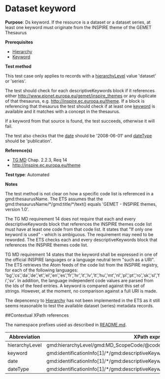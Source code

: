 # Dataset keyword

**Purpose**: Ds keyword. If the resource is a dataset or a dataset series, at least one keyword must originate from the INSPIRE theme of the GEMET Thesaurus

**Prerequisites**

* [Hierarchy](http://inspire.ec.europa.eu/id/ats/metadata/1.3/iso-19115-19119/hierarchy) 
* [Keyword](http://inspire.ec.europa.eu/id/ats/metadata/1.3/iso-19115-19119/keyword)

**Test method**

This test case only applies to records with a [hierarchyLevel](#hierarchyLevel) value 'dataset' or 'series'.

The test should check for each descriptiveKeywords block if it references either http://www.eionet.europa.eu/gemet/inspire_themes or any duplicate of that thesaurus, e.g. http://inspire.ec.europa.eu/theme. If a block is referencing that thesaurus the test should check if at least one [keyword](#keyword) is available and it matches with a concept in the thesaurus.

If a keyword from that source is found, the test succeeds, otherwise it will fail.

The test also checks that the [date](#date) should be '2008-06-01' and [dateType](#dateType) should be 'publication'.

**Reference(s)**	 

* [TG MD](http://inspire.ec.europa.eu/id/ats/metadata/1.3/iso-19115-19119/README#ref_TG_MD) Chap. 2.2.3, Req 14
* http://inspire.ec.europa.eu/theme

**Test type**: Automated

**Notes**

The test method is not clear on how a specific code list is referenced in a gmd:thesaurusName. The ETS assumes that the gmd:thesaurusName/\*/gmd:title/\*/text() equals 'GEMET - INSPIRE themes, version 1.0'. 

The TG MD requirement 14 does not require that each and every descriptiveKeywords block that references the INSPIRE themes code list must have at least one code from that code list. It states that "If only one keyword is used" - which is ambiguous. The requirement may need to be reworded. The ETS checks each and every descriptiveKeywords block that references the INSPIRE themes code list.

TG MD requirement 14 states that the keyword shall be expressed in one of the official INSPIRE languages or a language neutral term "such as a URI". The ETS retrieves the Atom feeds of the code list from the INSPIRE registry, for each of the following languages: 'bg','cs','da','de','et','el','en','es','fr','hr','it','lv','lt','hu','mt','nl','pl','pt','ro','sk','sl','fi','sv'. In addition, the language independent code values are parsed from the Ids of the feed entries. A keyword is compared against this set of strings. However, at the moment, no comparison against a full URI is made.

The depencency to [Hierarchy](http://inspire.ec.europa.eu/id/ats/metadata/1.3/iso-19115-19119/hierarchy) has not been implemented in the ETS as it still seems reasonable to test the available dataset (series) metadata records.  

##Contextual XPath references

The namespace prefixes used as described in [README.md](http://inspire.ec.europa.eu/id/ats/metadata/1.3/iso-19115-19119/README#namespaces).

Abbreviation                                   |  XPath expression (relative to gmd:MD_Metadata)
-----------------------------------------------| -------------------------------------------------------------------------
<a name="hierarchyLevel"></a> hierarchyLevel | gmd:hierarchyLevel/gmd:MD_ScopeCode/@codeListValue
<a name="keyword"></a> keyword   | gmd:identificationInfo[1]/\*/gmd:descriptiveKeywords/\*/gmd:keyword
<a name="date"></a> date  | gmd:identificationInfo[1]/\*/gmd:descriptiveKeywords/\*/gmd:thesaurusName/gmd:CI_Citation/gmd:date/\*/gmd:date/gco:Date
<a name="dateType"></a> dateType  | gmd:identificationInfo[1]/\*/gmd:descriptiveKeywords/\*/gmd:thesaurusName//gmd:CI_Citation/gmd:date/\*/gmd:dateType
